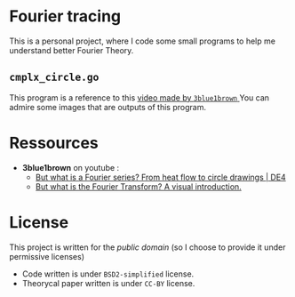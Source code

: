 # Fourier tracing

This is a personal project, where I code some small programs to help me understand better Fourier Theory.

## `cmplx_circle.go`
This program is a reference to this [ video made by `3blue1brown` ](https://www.youtube.com/watch?v=r6sGWTCMz2k)
You can admire some images that are outputs of this program.

# Ressources
- **3blue1brown** on youtube :
	- [But what is a Fourier series? From heat flow to circle drawings | DE4](https://www.youtube.com/watch?v=r6sGWTCMz2k)
	- [But what is the Fourier Transform? A visual introduction.](https://www.youtube.com/watch?v=spUNpyF58BY)

# License
This project is written for the *public domain* (so I choose to provide it under permissive licenses)
- Code written is under `BSD2-simplified` license. 
- Theorycal paper written is under `CC-BY` license. 
